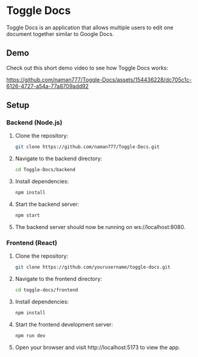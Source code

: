 # Toggle Docs

Toggle Docs is an application that allows multiple users to edit one document together similar to Google Docs.

## Demo

Check out this short demo video to see how Toggle Docs works:

https://github.com/naman777/Toggle-Docs/assets/154436228/dc705c1c-6126-4727-a54a-77a8709add92





## Setup

### Backend (Node.js)

1. Clone the repository:

    ```bash
    git clone https://github.com/naman777/Toggle-Docs.git
    ```

2. Navigate to the backend directory:

    ```bash
    cd Toggle-Docs/backend
    ```

3. Install dependencies:

    ```bash
    npm install
    ```

4. Start the backend server:

    ```bash
    npm start
    ```

5. The backend server should now be running on ws://localhost:8080.

### Frontend (React)

1. Clone the repository:

    ```bash
    git clone https://github.com/yourusername/toggle-docs.git
    ```

2. Navigate to the frontend directory:

    ```bash
    cd toggle-docs/frontend
    ```

3. Install dependencies:

    ```bash
    npm install
    ```

4. Start the frontend development server:

    ```bash
    npm run dev
    ```

5. Open your browser and visit http://localhost:5173 to view the app.


